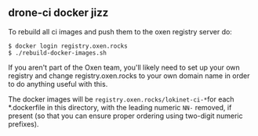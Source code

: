 ## drone-ci docker jizz

To rebuild all ci images and push them to the oxen registry server do:

    $ docker login registry.oxen.rocks
    $ ./rebuild-docker-images.sh

If you aren't part of the Oxen team, you'll likely need to set up your own registry and change
registry.oxen.rocks to your own domain name in order to do anything useful with this.

The docker images will be `registry.oxen.rocks/lokinet-ci-*`for each \*.dockerfile in this
directory, with the leading numeric `NN-` removed, if present (so that you can ensure proper
ordering using two-digit numeric prefixes).
